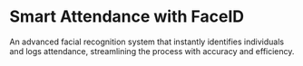 # Smart Attendance with FaceID
 An advanced facial recognition system that instantly identifies individuals and logs attendance, streamlining the process with accuracy and efficiency.

